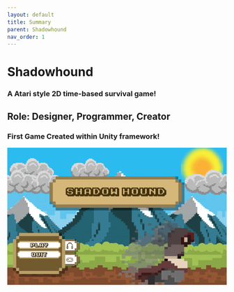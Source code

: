 ```yaml
---
layout: default
title: Summary
parent: Shadowhound
nav_order: 1
---
```


# Shadowhound

### A Atari style 2D time-based survival game!

## Role: Designer, Programmer, Creator

### First Game Created within Unity framework!

[![Shadowhound Title Screen](./pictures/Shadowhound/Title.png)](https://choseo.itch.io/shadowhound)



